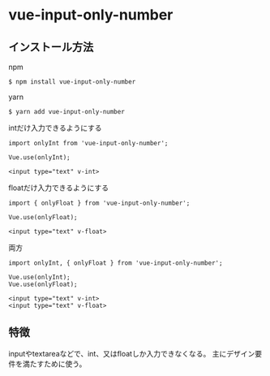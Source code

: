 # vue-input-only-number

## インストール方法
npm

```
$ npm install vue-input-only-number
```

yarn

```
$ yarn add vue-input-only-number
```

intだけ入力できるようにする

```
import onlyInt from 'vue-input-only-number';

Vue.use(onlyInt);

<input type="text" v-int>
```

floatだけ入力できるようにする

```
import { onlyFloat } from 'vue-input-only-number';

Vue.use(onlyFloat);

<input type="text" v-float>
```

両方

```
import onlyInt, { onlyFloat } from 'vue-input-only-number';

Vue.use(onlyInt);
Vue.use(onlyFloat);

<input type="text" v-int>
<input type="text" v-float>
```

## 特徴
inputやtextareaなどで、int、又はfloatしか入力できなくなる。
主にデザイン要件を満たすために使う。

